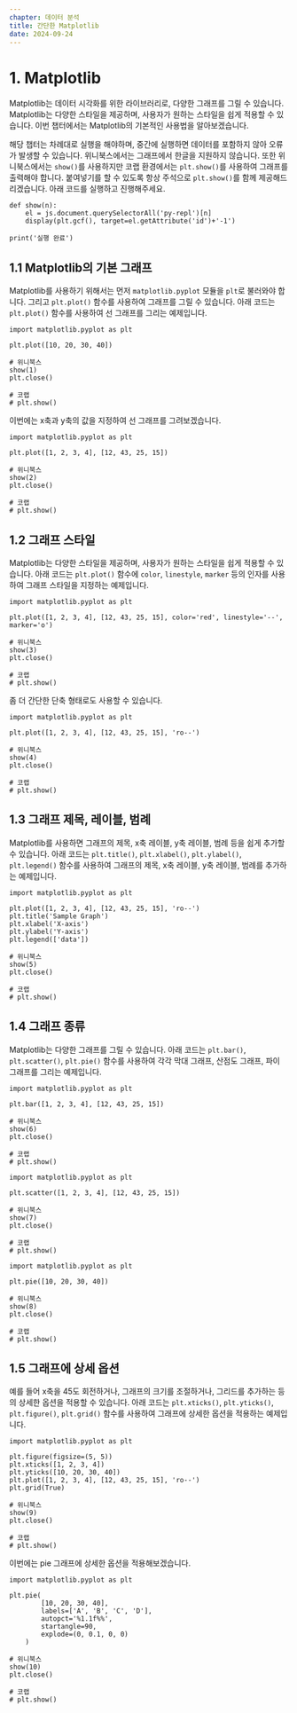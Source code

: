 ```yaml
---
chapter: 데이터 분석
title: 간단한 Matplotlib
date: 2024-09-24
---
```


# 1. Matplotlib

Matplotlib는 데이터 시각화를 위한 라이브러리로, 다양한 그래프를 그릴 수 있습니다. Matplotlib는 다양한 스타일을 제공하며, 사용자가 원하는 스타일을 쉽게 적용할 수 있습니다. 이번 챕터에서는 Matplotlib의 기본적인 사용법을 알아보겠습니다.

해당 챕터는 차례대로 실행을 해야하며, 중간에 실행하면 데이터를 포함하지 않아 오류가 발생할 수 있습니다. 위니북스에서는 그래프에서 한글을 지원하지 않습니다. 또한 위니북스에서는 `show()`를 사용하지만 코랩 환경에서는 `plt.show()`를 사용하여 그래프를 출력해야 합니다. 붙여넣기를 할 수 있도록 항상 주석으로 `plt.show()`를 함께 제공해드리겠습니다. 아래 코드를 실행하고 진행해주세요.

```python-exec
def show(n):
    el = js.document.querySelectorAll('py-repl')[n]
    display(plt.gcf(), target=el.getAttribute('id')+'-1')

print('실행 완료')
```

## 1.1 Matplotlib의 기본 그래프

Matplotlib를 사용하기 위해서는 먼저 `matplotlib.pyplot` 모듈을 `plt`로 불러와야 합니다. 그리고 `plt.plot()` 함수를 사용하여 그래프를 그릴 수 있습니다. 아래 코드는 `plt.plot()` 함수를 사용하여 선 그래프를 그리는 예제입니다.

```python-exec
import matplotlib.pyplot as plt

plt.plot([10, 20, 30, 40])

# 위니북스
show(1)
plt.close()

# 코랩
# plt.show()
```

이번에는 x축과 y축의 값을 지정하여 선 그래프를 그려보겠습니다.

```python-exec
import matplotlib.pyplot as plt

plt.plot([1, 2, 3, 4], [12, 43, 25, 15])

# 위니북스
show(2)
plt.close()

# 코랩
# plt.show()
```

## 1.2 그래프 스타일

Matplotlib는 다양한 스타일을 제공하며, 사용자가 원하는 스타일을 쉽게 적용할 수 있습니다. 아래 코드는 `plt.plot()` 함수에 `color`, `linestyle`, `marker` 등의 인자를 사용하여 그래프 스타일을 지정하는 예제입니다.

```python-exec
import matplotlib.pyplot as plt

plt.plot([1, 2, 3, 4], [12, 43, 25, 15], color='red', linestyle='--', marker='o')

# 위니북스
show(3)
plt.close()

# 코랩
# plt.show()
```

좀 더 간단한 단축 형태로도 사용할 수 있습니다.

```python-exec
import matplotlib.pyplot as plt

plt.plot([1, 2, 3, 4], [12, 43, 25, 15], 'ro--')

# 위니북스
show(4)
plt.close()

# 코랩
# plt.show()
```



## 1.3 그래프 제목, 레이블, 범례

Matplotlib를 사용하면 그래프의 제목, x축 레이블, y축 레이블, 범례 등을 쉽게 추가할 수 있습니다. 아래 코드는 `plt.title()`, `plt.xlabel()`, `plt.ylabel()`, `plt.legend()` 함수를 사용하여 그래프의 제목, x축 레이블, y축 레이블, 범례를 추가하는 예제입니다.

```python-exec
import matplotlib.pyplot as plt

plt.plot([1, 2, 3, 4], [12, 43, 25, 15], 'ro--')
plt.title('Sample Graph')
plt.xlabel('X-axis')
plt.ylabel('Y-axis')
plt.legend(['data'])

# 위니북스
show(5)
plt.close()

# 코랩
# plt.show()
```

## 1.4 그래프 종류

Matplotlib는 다양한 그래프를 그릴 수 있습니다. 아래 코드는 `plt.bar()`, `plt.scatter()`, `plt.pie()` 함수를 사용하여 각각 막대 그래프, 산점도 그래프, 파이 그래프를 그리는 예제입니다.

```python-exec
import matplotlib.pyplot as plt

plt.bar([1, 2, 3, 4], [12, 43, 25, 15])

# 위니북스
show(6)
plt.close()

# 코랩
# plt.show()
```

```python-exec
import matplotlib.pyplot as plt

plt.scatter([1, 2, 3, 4], [12, 43, 25, 15])

# 위니북스
show(7)
plt.close()

# 코랩
# plt.show()
```

```python-exec
import matplotlib.pyplot as plt

plt.pie([10, 20, 30, 40])

# 위니북스
show(8)
plt.close()

# 코랩
# plt.show()
```

## 1.5 그래프에 상세 옵션

예를 들어 x축을 45도 회전하거나, 그래프의 크기를 조절하거나, 그리드를 추가하는 등의 상세한 옵션을 적용할 수 있습니다. 아래 코드는 `plt.xticks()`, `plt.yticks()`, `plt.figure()`, `plt.grid()` 함수를 사용하여 그래프에 상세한 옵션을 적용하는 예제입니다.

```python-exec
import matplotlib.pyplot as plt

plt.figure(figsize=(5, 5))
plt.xticks([1, 2, 3, 4])
plt.yticks([10, 20, 30, 40])
plt.plot([1, 2, 3, 4], [12, 43, 25, 15], 'ro--')
plt.grid(True)

# 위니북스
show(9)
plt.close()

# 코랩
# plt.show()
```

이번에는 pie 그래프에 상세한 옵션을 적용해보겠습니다.

```python-exec
import matplotlib.pyplot as plt

plt.pie(
        [10, 20, 30, 40], 
        labels=['A', 'B', 'C', 'D'], 
        autopct='%1.1f%%', 
        startangle=90, 
        explode=(0, 0.1, 0, 0)
    )

# 위니북스
show(10)
plt.close()

# 코랩
# plt.show()
```